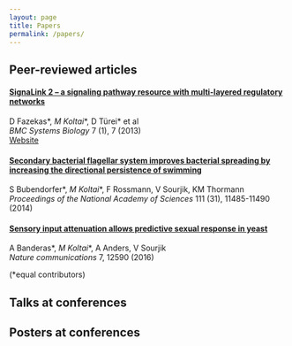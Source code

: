 ```yaml
---
layout: page
title: Papers
permalink: /papers/
---
```


## Peer-reviewed articles

#### [SignaLink 2 – a signaling pathway resource with multi-layered regulatory networks](https://www.ncbi.nlm.nih.gov/pubmed/23331499)
D Fazekas\*, _M Koltai_\*, D Türei\* et al  
*BMC Systems Biology* 7 (1), 7 (2013)  
[Website](http://signalink.org)

#### [Secondary bacterial flagellar system improves bacterial spreading by increasing the directional persistence of swimming](https://www.ncbi.nlm.nih.gov/pubmed/25049414)  
S Bubendorfer\*, _M Koltai_\*, F Rossmann, V Sourjik, KM Thormann  
*Proceedings of the National Academy of Sciences* 111 (31), 11485-11490	(2014)

#### [Sensory input attenuation allows predictive sexual response in yeast](https://www.ncbi.nlm.nih.gov/pubmed/27557894)
A Banderas\*, _M Koltai_\*, A Anders, V Sourjik  
*Nature communications* 7, 12590 (2016)

(*equal contributors)

## Talks at conferences


## Posters at conferences
